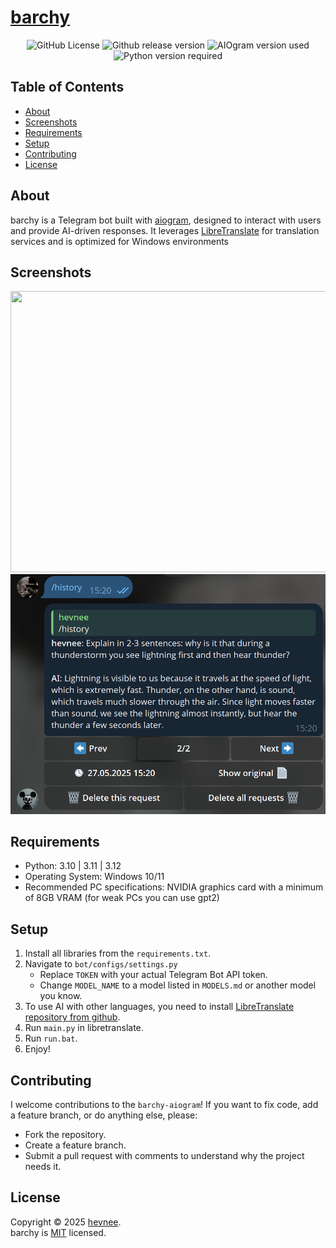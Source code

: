 # [barchy](https://t.me/barchy_bot)

<p align="center">
    <img alt="GitHub License" src="https://img.shields.io/github/license/hevnee/barchy-aiogram?style=flat-square">
    <img alt="Github release version" src="https://img.shields.io/badge/version-v1.2.0-blue?style=flat-square">
    <img alt="AIOgram version used" src="https://img.shields.io/badge/aiogram-v3.20.0.post0-blue?style=flat-square">
    <img alt="Python version required" src="https://img.shields.io/badge/python-3.10%20%7C%203.11%20%7C%203.12-blue?style=flat-square">
</p>

## Table of Contents

* [About](#about)
* [Screenshots](#screenshots)
* [Requirements](#requirements)
* [Setup](#setup)
* [Contributing](#contributing)
* [License](#license)

## About

barchy is a Telegram bot built with [aiogram](https://github.com/aiogram/aiogram/), designed to interact with users and provide AI-driven responses. It leverages [LibreTranslate](https://libretranslate.com/) for translation services and is optimized for Windows environments

## Screenshots

<img src="docs/readme/readme-gif-image.gif" width="800" height="450" alt=""/>

<img src="docs/readme/readme-image.png" width="800" alt=""/>

## Requirements

* Python: 3.10 | 3.11 | 3.12
* Operating System: Windows 10/11
* Recommended PC specifications: NVIDIA graphics card with a minimum of 8GB VRAM (for weak PCs you can use gpt2)

## Setup

1. Install all libraries from the `requirements.txt`.
2. Navigate to `bot/configs/settings.py`
    * Replace `TOKEN` with your actual Telegram Bot API token.
    * Change `MODEL_NAME` to a model listed in `MODELS.md` or another model you know.
3. To use AI with other languages, you need to install [LibreTranslate repository from github](https://github.com/LibreTranslate/LibreTranslate/).
4. Run `main.py` in libretranslate.
5. Run `run.bat`.
6. Enjoy!

## Contributing

I welcome contributions to the `barchy-aiogram`! If you want to fix code, add a feature branch, or do anything else, please:
* Fork the repository.
* Create a feature branch.
* Submit a pull request with comments to understand why the project needs it.

## License

Copyright © 2025 [hevnee](https://github.com/hevnee). <br/>
barchy is [MIT](https://choosealicense.com/licenses/mit/) licensed.

